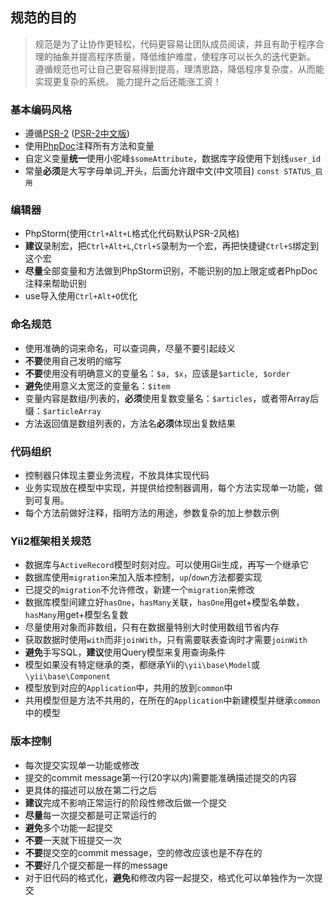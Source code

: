 ## 规范的目的
> 规范是为了让协作更轻松，代码更容易让团队成员阅读，并且有助于程序合理的抽象并提高程序质量，降低维护难度，使程序可以长久的迭代更新。
> 遵循规范也可让自己更容易得到提高，理清思路，降低程序复杂度，从而能实现更复杂的系统。
> 能力提升之后还能涨工资！

### 基本编码风格
- 遵循[PSR-2](http://www.php-fig.org/psr/psr-2/) ([PSR-2中文版](https://segmentfault.com/a/1190000002521620))
- 使用[PhpDoc](https://zh.wikipedia.org/wiki/PHPDoc)注释所有方法和变量
- 自定义变量**统一**使用小驼峰`$someAttribute`，数据库字段使用下划线`user_id`
- 常量**必须**是大写字母单词_开头，后面允许跟中文(中文项目) `const STATUS_启用`

### 编辑器
- PhpStorm(使用`Ctrl+Alt+L`格式化代码默认PSR-2风格)
- **建议**录制宏，把`Ctrl+Alt+L`,`Ctrl+S`录制为一个宏，再把快捷键`Ctrl+S`绑定到这个宏
- **尽量**全部变量和方法做到PhpStorm识别，不能识别的加上限定或者PhpDoc注释来帮助识别
- use导入使用`Ctrl+Alt+O`优化

### 命名规范
- 使用准确的词来命名，可以查词典，尽量不要引起歧义
- **不要**使用自己发明的缩写
- **不要**使用没有明确意义的变量名：`$a, $x`，应该是`$article, $order`
- **避免**使用意义太宽泛的变量名：`$item`
- 变量内容是数组/列表的，**必须**使用复数变量名：`$articles`，或者带Array后缀：`$articleArray`
- 方法返回值是数组列表的，方法名**必须**体现出复数结果

### 代码组织
- 控制器只体现主要业务流程，不放具体实现代码
- 业务实现放在模型中实现，并提供给控制器调用，每个方法实现单一功能，做到可复用。
- 每个方法前做好注释，指明方法的用途，参数复杂的加上参数示例

### Yii2框架相关规范
- 数据库与`ActiveRecord`模型时刻对应。可以使用Gii生成，再写一个继承它
- 数据库使用`migration`来加入版本控制，`up`/`down`方法都要实现
- 已提交的`migration`不允许修改，新建一个`migration`来修改
- 数据库模型间建立好`hasOne`，`hasMany`关联，`hasOne`用get+模型名单数，`hasMany`用get+模型名复数
- 尽量使用对象而非数组，只有在数据量特别大时使用数组节省内存
- 获取数据时使用`with`而非`joinWith`，只有需要联表查询时才需要`joinWith`
- **避免**手写SQL，**建议**使用Query模型来复用查询条件
- 模型如果没有特定继承的类，都继承Yii的`\yii\base\Model`或`\yii\base\Component`
- 模型放到对应的`Application`中，共用的放到`common`中
- 共用模型但是方法不共用的，在所在的`Application`中新建模型并继承`common`中的模型

### 版本控制
- 每次提交实现单一功能或修改
- 提交的commit message第一行(20字以内)需要能准确描述提交的内容
- 更具体的描述可以放在第二行之后
- **建议**完成不影响正常运行的阶段性修改后做一个提交
- **尽量**每一次提交都是可正常运行的
- **避免**多个功能一起提交
- **不要**一天就下班提交一次
- **不要**提交空的commit message，空的修改应该也是不存在的
- **不要**好几个提交都是一样的message
- 对于旧代码的格式化，**避免**和修改内容一起提交，格式化可以单独作为一次提交
